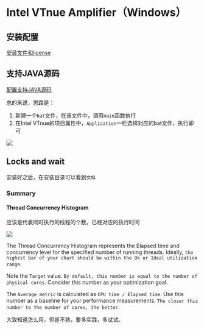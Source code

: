 # Intel VTnue Amplifier（Windows）

## 安装配置

[安装文件和license](http://7xpmu3.com1.z0.glb.clouddn.com/Vtune.rar)

## 支持JAVA源码

[配置支持JAVA源码](https://software.intel.com/en-us/articles/java-support-is-back-in-vtune-amplifier-xe)

总的来说，思路是：

1. 新建一个`bat`文件，在该文件中，调用`main`函数执行
2. 在Intel VTnue的项目属性中，`Application`一栏选择对应的bat文件，执行即可

![](http://7xpmu3.com1.z0.glb.clouddn.com/java_vtune_amplifier.jpg)

## Locks and wait

安装好之后，在安装目录可以看到`文档`

### Summary

#### Thread Concurrency Histogram

应该是代表同时执行的线程的个数，已经对应的执行时间

![](http://7xpmu3.com1.z0.glb.clouddn.com/Thread%20Concurrency%20Histogram.png)

The Thread Concurrency Histogram represents the Elapsed time and concurrency level for the specified number of running threads. Ideally, `the highest bar of your chart should be within the Ok or Ideal utilization range`.

Note the `Target` value. `By default, this number is equal to the number of physical cores`. Consider this number as your optimization goal.

The `Average metric` is calculated as `CPU time / Elapsed time`. Use this number as a baseline for your performance measurements. `The closer this number to the number of cores, the better`.


大致知道怎么用，但是不熟，要多实践，多试试。